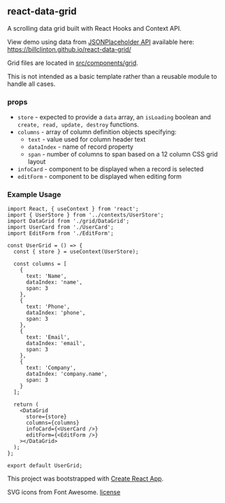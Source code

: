 ## react-data-grid

A scrolling data grid built with React Hooks and Context API.

View demo using data from [JSONPlaceholder API](https://jsonplaceholder.typicode.com/) available here: https://billclinton.github.io/react-data-grid/

Grid files are located in [src/components/grid](https://github.com/BillClinton/react-data-grid/tree/master/src/components/grid).

This is not intended as a basic template rather than a reusable module to handle all cases.

### props

- `store` - expected to provide a `data` array, an `isLoading` boolean and `create, read, update, destroy` functions.
- `columns` - array of column definition objects specifying:
  - `text` - value used for column header text
  - `dataIndex` - name of record property
  - `span` - number of columns to span based on a 12 column CSS grid layout
- `infoCard` - component to be displayed when a record is selected
- `editForm` - component to be displayed when editing form

### Example Usage

```
import React, { useContext } from 'react';
import { UserStore } from '../contexts/UserStore';
import DataGrid from './grid/DataGrid';
import UserCard from './UserCard';
import EditForm from './EditForm';

const UserGrid = () => {
  const { store } = useContext(UserStore);

  const columns = [
    {
      text: 'Name',
      dataIndex: 'name',
      span: 3
    },
    {
      text: 'Phone',
      dataIndex: 'phone',
      span: 3
    },
    {
      text: 'Email',
      dataIndex: 'email',
      span: 3
    },
    {
      text: 'Company',
      dataIndex: 'company.name',
      span: 3
    }
  ];

  return (
    <DataGrid
      store={store}
      columns={columns}
      infoCard={<UserCard />}
      editForm={<EditForm />}
    ></DataGrid>
  );
};

export default UserGrid;
```

This project was bootstrapped with [Create React App](https://github.com/facebook/create-react-app).

SVG icons from Font Awesome. [license](https://fontawesome.com/license)

